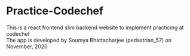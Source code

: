 # Practice-Codechef
This is a react frontend slim backend website to implement practicing at codechef<br>
The app is developed by Soumya Bhattacharjee (pedastrian_57) on November, 2020
